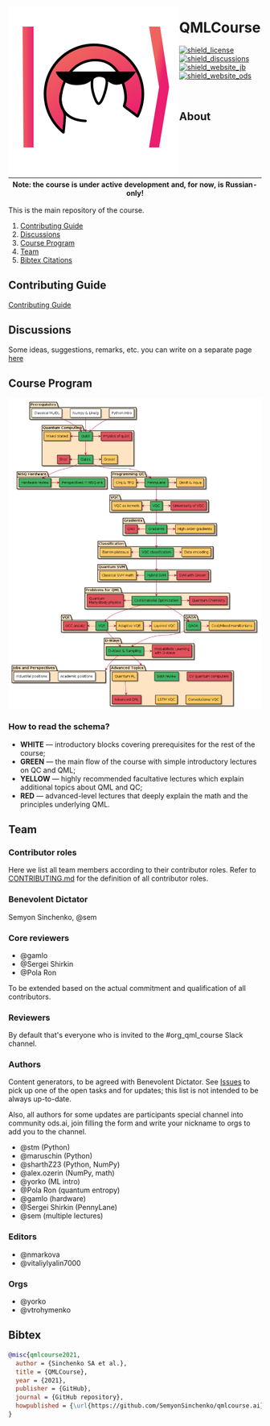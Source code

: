 <img src="./qmlcourseRU/logo.svg" align="left"></img> 

# QMLCourse

<p align="left">
  <a href="https://github.com/SemyonSinchenko/qmlcourse/blob/master/LICENSE">
    <img alt="shield_license" src="https://img.shields.io/badge/license-CC--BY--4.0-brightgreen">
  </a>
  <a href="https://github.com/SemyonSinchenko/qmlcourse/discussions">
    <img alt="shield_discussions" src="https://img.shields.io/github/discussions/SemyonSinchenko/qmlcourse">
  </a>
  <a href="https://semyonsinchenko.github.io/qmlcourse/_build/html/book/index.html">
    <img alt="shield_website_jb" src="https://img.shields.io/website?up_color=orange&up_message=build&url=https%3A%2F%2Fsemyonsinchenko.github.io%2Fqmlcourse%2F_build%2Fhtml%2Fbook%2Findex.html">
  </a>
  <a href="https://ods.ai/tracks/qmlcourse">
    <img alt="shield_website_ods" src="https://img.shields.io/website?up_color=critical&up_message=ods.ai%20course&url=https%3A%2F%2Fsemyonsinchenko.github.io%2Fqmlcourse%2F_build%2Fhtml%2Fbook%2Findex.html">
  </a>
</p>

</br>

## About

| Note: the course is under active development and, for now, is Russian-only!|
| --- |

This is the main repository of the course.

1. [Contributing Guide](#contributing-guide)
2. [Discussions](#discussions)
3. [Course Program](#course-program)
4. [Team](#team)
5. [Bibtex Citations](#bibtex)

## Contributing Guide

[Contributing Guide](./CONTRIBUTING.md)

## Discussions

Some ideas, suggestions, remarks, etc. you can write on a separate page [here](https://github.com/SemyonSinchenko/qmlcourse/discussions)

## Course Program

![](./qmlcourseRU/_static/index/program.png)

### How to read the schema?

- **WHITE** &mdash; introductory blocks covering prerequisites for the rest of the course;
- **GREEN** &mdash; the main flow of the course with simple introductory lectures on QC and QML;
- **YELLOW** &mdash; highly recommended facultative lectures which explain additional topics about QML and QC;
- **RED** &mdash; advanced-level lectures that deeply explain the math and the principles underlying QML.

## Team

### Contributor roles

Here we list all team members according to their contributor roles. Refer to [CONTRIBUTING.md](https://github.com/SemyonSinchenko/qmlcourse.ai/blob/master/CONTRIBUTING.md) for the definition of all contributor roles.

### Benevolent Dictator

Semyon Sinchenko, @sem

### Core reviewers

* @gamlo
* @Sergei Shirkin
* @Pola Ron

To be extended based on the actual commitment and qualification of all contributors.

### Reviewers

By default that's everyone who is invited to the #org\_qml\_course Slack channel.

### Authors

Content generators, to be agreed with Benevolent Dictator. See [Issues](https://github.com/SemyonSinchenko/qmlcourse.ai/issues) to pick up one of the open tasks and for updates; this list is not intended to be always up-to-date.

Also, all authors for some updates are participants special channel into community ods.ai, join filling the form and write your nickname to orgs to add you to the channel.

* @stm (Python)
* @maruschin (Python)
* @sharthZ23 (Python, NumPy)
* @alex.ozerin (NumPy, math)
* @yorko (ML intro)
* @Pola Ron (quantum entropy)
* @gamlo (hardware)
* @Sergei Shirkin (PennyLane)
* @sem (multiple lectures)

### Editors

* @nmarkova
* @vitaliylyalin7000

### Orgs

* @yorko
* @vtrohymenko

## Bibtex

```bibtex
@misc{qmlcourse2021,
  author = {Sinchenko SA et al.},
  title = {QMLCourse},
  year = {2021},
  publisher = {GitHub},
  journal = {GitHub repository},
  howpublished = {\url{https://github.com/SemyonSinchenko/qmlcourse.ai}},
}
```
